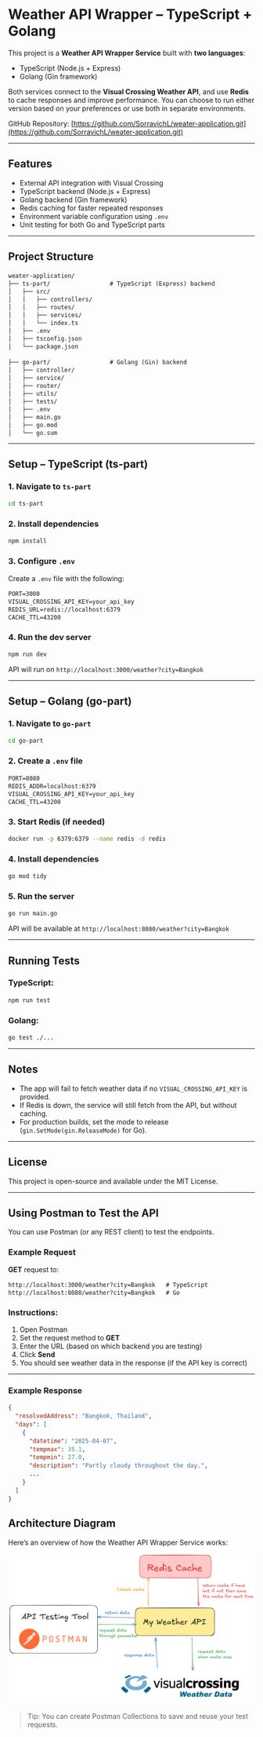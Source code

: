 # Weather API Wrapper – TypeScript + Golang

This project is a **Weather API Wrapper Service** built with **two languages**:  
- TypeScript (Node.js + Express)  
- Golang (Gin framework)

Both services connect to the **Visual Crossing Weather API**, and use **Redis** to cache responses and improve performance. You can choose to run either version based on your preferences or use both in separate environments.

GitHub Repository: [https://github.com/SorravichL/weater-application.git](https://github.com/SorravichL/weater-application.git)

---

## Features

- External API integration with Visual Crossing
- TypeScript backend (Node.js + Express)
- Golang backend (Gin framework)
- Redis caching for faster repeated responses
- Environment variable configuration using `.env`
- Unit testing for both Go and TypeScript parts

---

## Project Structure

```
weater-application/
├── ts-part/                 # TypeScript (Express) backend
│   ├── src/
│   │   ├── controllers/
│   │   ├── routes/
│   │   ├── services/
│   │   └── index.ts
│   ├── .env
│   ├── tsconfig.json
│   └── package.json

├── go-part/                 # Golang (Gin) backend
│   ├── controller/
│   ├── service/
│   ├── router/
│   ├── utils/
│   ├── tests/
│   ├── .env
│   ├── main.go
│   ├── go.mod
│   └── go.sum
```

---

## Setup – TypeScript (ts-part)

### 1. Navigate to `ts-part`

```bash
cd ts-part
```

### 2. Install dependencies

```bash
npm install
```

### 3. Configure `.env`

Create a `.env` file with the following:

```dotenv
PORT=3000
VISUAL_CROSSING_API_KEY=your_api_key
REDIS_URL=redis://localhost:6379
CACHE_TTL=43200
```

### 4. Run the dev server

```bash
npm run dev
```

API will run on `http://localhost:3000/weather?city=Bangkok`

---

## Setup – Golang (go-part)

### 1. Navigate to `go-part`

```bash
cd go-part
```

### 2. Create a `.env` file

```dotenv
PORT=8080
REDIS_ADDR=localhost:6379
VISUAL_CROSSING_API_KEY=your_api_key
CACHE_TTL=43200
```

### 3. Start Redis (if needed)

```bash
docker run -p 6379:6379 --name redis -d redis
```

### 4. Install dependencies

```bash
go mod tidy
```

### 5. Run the server

```bash
go run main.go
```

API will be available at `http://localhost:8080/weather?city=Bangkok`

---

## Running Tests

### TypeScript:

```bash
npm run test
```

### Golang:

```bash
go test ./...
```

---

## Notes

- The app will fail to fetch weather data if no `VISUAL_CROSSING_API_KEY` is provided.
- If Redis is down, the service will still fetch from the API, but without caching.
- For production builds, set the mode to release (`gin.SetMode(gin.ReleaseMode)` for Go).

---

## License

This project is open-source and available under the MIT License.


---

## Using Postman to Test the API

You can use Postman (or any REST client) to test the endpoints.

### Example Request

**GET** request to:

```
http://localhost:3000/weather?city=Bangkok   # TypeScript
http://localhost:8080/weather?city=Bangkok   # Go
```

### Instructions:

1. Open Postman
2. Set the request method to **GET**
3. Enter the URL (based on which backend you are testing)
4. Click **Send**
5. You should see weather data in the response (if the API key is correct)

---

### Example Response

```json
{
  "resolvedAddress": "Bangkok, Thailand",
  "days": [
    {
      "datetime": "2025-04-07",
      "tempmax": 35.1,
      "tempmin": 27.0,
      "description": "Partly cloudy throughout the day.",
      ...
    }
  ]
}
```

## Architecture Diagram

Here’s an overview of how the Weather API Wrapper Service works:

![Weather API Wrapper Diagram](./diagram.png)

> Tip: You can create Postman Collections to save and reuse your test requests.
